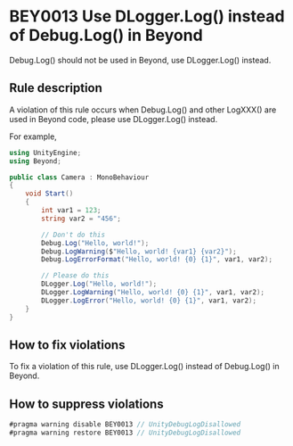 # BEY0013 Use DLogger.Log() instead of Debug.Log() in Beyond

Debug.Log() should not be used in Beyond, use DLogger.Log() instead.

## Rule description

A violation of this rule occurs when Debug.Log() and other LogXXX() are used in Beyond code, please use DLogger.Log() instead.

For example,

```csharp
using UnityEngine;
using Beyond;

public class Camera : MonoBehaviour
{
    void Start()
    {
        int var1 = 123;
        string var2 = "456";

        // Don't do this
        Debug.Log("Hello, world!");
        Debug.LogWarning($"Hello, world! {var1} {var2}");
        Debug.LogErrorFormat("Hello, world! {0} {1}", var1, var2);

        // Please do this
        DLogger.Log("Hello, world!");
        DLogger.LogWarning("Hello, world! {0} {1}", var1, var2);
        DLogger.LogError("Hello, world! {0} {1}", var1, var2);
    }
}
```

## How to fix violations

To fix a violation of this rule, use DLogger.Log() instead of Debug.Log() in Beyond.

## How to suppress violations

```csharp
#pragma warning disable BEY0013 // UnityDebugLogDisallowed
#pragma warning restore BEY0013 // UnityDebugLogDisallowed
```
